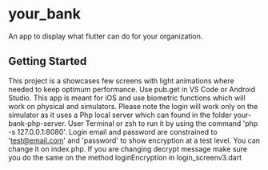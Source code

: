 # your_bank

An app to display what flutter can do for your organization.

## Getting Started

This project is a showcases few screens with light animations where needed to keep optimum performance.
Use pub.get in VS Code or Android Studio.
This app is meant for iOS and use biometric functions which will work on physical and simulators.
Please note the login will work only on the simulator as it uses a Php local server which can found in 
the folder your-bank-php-server. User Terminal or zsh to run it by using the command 'php -s 127.0.0.1:8080'. 
Login email and password are constrained to 'test@email.com' and 'password' to show encryption at a test level.
You can change it on index.php. If you are changing decrypt message make sure you do the same on the method
loginEncryption in login_screenv3.dart


